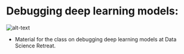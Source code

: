 # Debugging deep learning models:
![alt-text](https://github.com/stanislav-chekmenev/debugging-dl-models/blob/master/assets/dave_i_cant.jpg)
 - Material for the class on debugging deep learning models at Data Science Retreat.

